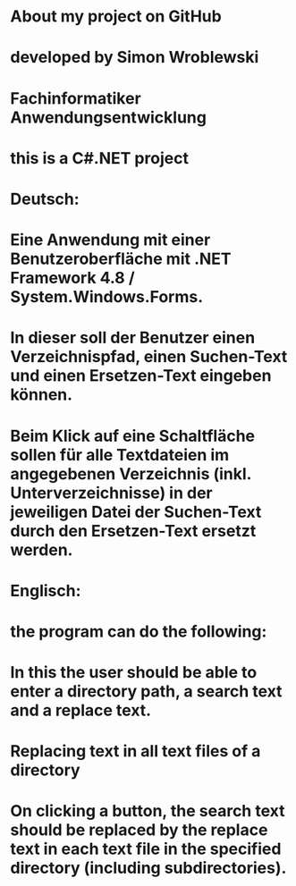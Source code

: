# About my project on GitHub
# developed by Simon Wroblewski
# Fachinformatiker Anwendungsentwicklung
# this is a C#.NET project
#
# Deutsch:
# Eine Anwendung mit einer Benutzeroberfläche mit .NET Framework 4.8 / System.Windows.Forms.
# In dieser soll der Benutzer einen Verzeichnispfad, einen Suchen-Text und einen Ersetzen-Text eingeben können. 
# Beim Klick auf eine Schaltfläche sollen für alle Textdateien im angegebenen Verzeichnis (inkl. Unterverzeichnisse) in der jeweiligen Datei der Suchen-Text durch den Ersetzen-Text ersetzt werden.
#
# Englisch:
# the program can do the following:
# In this the user should be able to enter a directory path, a search text and a replace text.
# Replacing text in all text files of a directory
# On clicking a button, the search text should be replaced by the replace text in each text file in the specified directory (including subdirectories).
